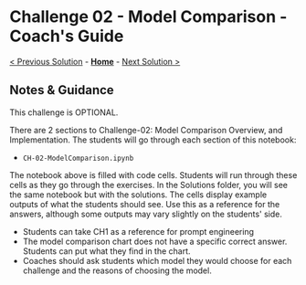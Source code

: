 # Challenge 02 - Model Comparison - Coach's Guide 

[< Previous Solution](./Solution-01.md) - **[Home](./README.md)** - [Next Solution >](./Solution-03.md)

## Notes & Guidance

This challenge is OPTIONAL.

There are 2 sections to Challenge-02: Model Comparison Overview, and Implementation. The students will go through each section of this notebook:
- `CH-02-ModelComparison.ipynb`
  
The notebook above is filled with code cells. Students will run through these cells as they go through the exercises. In the Solutions folder, you will see the same notebook but with the solutions. The cells display example outputs of what the students should see. Use this as a reference for the answers, although some outputs may vary slightly on the students' side. 

- Students can take CH1 as a reference for prompt engineering
- The model comparison chart does not have a specific correct answer. Students can put what they find in the chart.
- Coaches should ask students which model they would choose for each challenge and the reasons of choosing the model.
